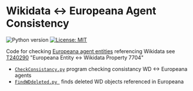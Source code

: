 # Wikidata <-> Europeana Agent Consistency

![Python version](https://img.shields.io/badge/python-3.8+-blue.svg) [![License: MIT](https://img.shields.io/badge/License-MIT-yellow.svg)](https://opensource.org/licenses/MIT)

Code for checking [Europeana agent entities](https://pro.europeana.eu/resources/apis/entity) referencing Wikidata see [T240290](https://phabricator.wikimedia.org/T240290) "Europeana Entity <-> Wikidata Property 7704"
* [`CheckConsistancy.py`](./CheckConsistancy.py) program checking consistancy WD <-> Europeana agents
* [`FindWDdeleted.py `](./FindWDdeleted.py ) finds deleted WD objects referenced in Europeana

